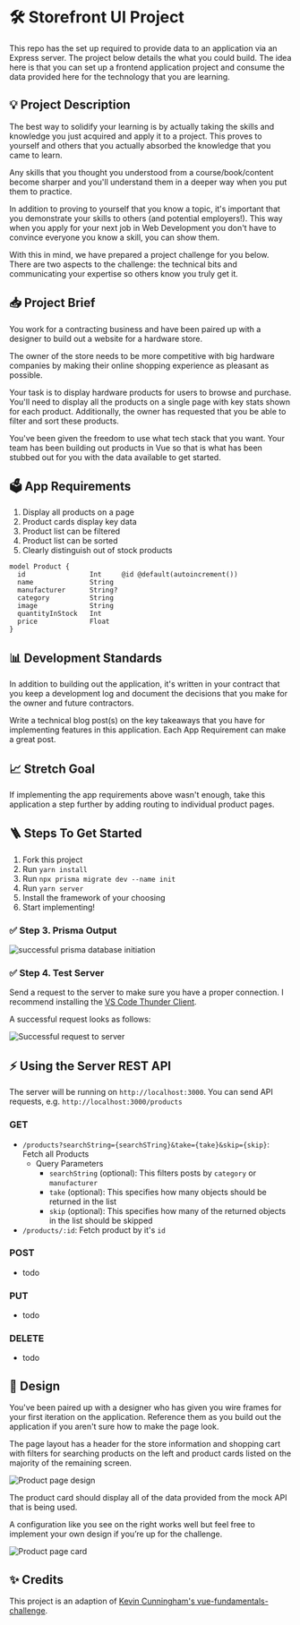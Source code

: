 # 🛠 Storefront UI Project

This repo has the set up required to provide data to an application via an Express server. The project below details the what you could build. The idea here is that you can set up a frontend application project and consume the data provided here for the technology that you are learning.  

## 💡 Project Description

The best way to solidify your learning is by actually taking the skills and knowledge you just acquired and apply it to a project. This proves to yourself and others that you actually absorbed the knowledge that you came to learn.

Any skills that you thought you understood from a course/book/content become sharper and you'll understand them in a deeper way when you put them to practice.

In addition to proving to yourself that you know a topic, it's important that you demonstrate your skills to others (and potential employers!). This way when you apply for your next job in Web Development you don't have to convince everyone you know a skill, you can show them.

With this in mind, we have prepared a project challenge for you below. There are two aspects to the challenge: the technical bits and communicating your expertise so others know you truly get it.

## 📥 Project Brief

You work for a contracting business and have been paired up with a designer to build out a website for a hardware store.

The owner of the store needs to be more competitive with big hardware companies by making their online shopping experience as pleasant as possible.

Your task is to display hardware products for users to browse and purchase. You'll need to display all the products on a single page with key stats shown for each product. Additionally, the owner has requested that you be able to filter and sort these products.

You've been given the freedom to use what tech stack that you want. Your team has been building out products in Vue so that is what has been stubbed out for you with the data available to get started.

## 🗳 App Requirements

1. Display all products on a page
2. Product cards display key data
3. Product list can be filtered
4. Product list can be sorted
5. Clearly distinguish out of stock products

```prisma
model Product {
  id                Int     @id @default(autoincrement())
  name              String
  manufacturer      String?
  category          String
  image             String
  quantityInStock   Int
  price             Float
} 
```

## 📊 Development Standards

In addition to building out the application, it's written in your contract that you keep a development log and document the decisions that you make for the owner and future contractors.

Write a technical blog post(s) on the key takeaways that you have for implementing features in this application. Each App Requirement can make a great post.

## 📈 Stretch Goal

If implementing the app requirements above wasn't enough, take this application a step further by adding routing to individual product pages.

## 🪜 Steps To Get Started

1. Fork this project
2. Run `yarn install`
3. Run `npx prisma migrate dev --name init`
4. Run `yarn server`
5. Install the framework of your choosing
6. Start implementing!

### ✅ Step 3. Prisma Output

![successful prisma database initiation](./assets/migration.sql%20%E2%80%94%20storefront-UI-project%202022-03-10%20at%2011.46.15%20AM.jpg)

### ✅ Step 4. Test Server

Send a request to the server to make sure you have a proper connection. I recommend installing the [VS Code Thunder Client](https://marketplace.visualstudio.com/items?itemName=rangav.vscode-thunder-client).

A successful request looks as follows:

![Successful request to server](./assets/localhost3000products%20%E2%80%94%20storefront-UI-project%202022-03-10%20at%2011.53.17%20AM.jpg)

## ⚡️ Using the Server REST API

The server will be running on `http://localhost:3000`. You can send API requests, e.g. `http://localhost:3000/products`

### GET

- `/products?searchString={searchSTring}&take={take}&skip={skip}`: Fetch all Products
  - Query Parameters
    - `searchString` (optional): This filters posts by `category` or `manufacturer`
    - `take` (optional): This specifies how many objects should be returned in the list
    - `skip` (optional): This specifies how many of the returned objects in the list should be skipped
- `/products/:id`: Fetch product by it's `id`

### POST

- todo

### PUT

- todo

### DELETE

- todo

## 🎨 Design

You've been paired up with a designer who has given you wire frames for your first iteration on the application. Reference them as you build out the application if you aren't sure how to make the page look.

The page layout has a header for the store information and shopping cart with filters for searching products on the left and product cards listed on the majority of the remaining screen.

![Product page design](./assets/challenge-product-page.png)

The product card should display all of the data provided from the mock API that is being used.

A configuration like you see on the right works well but feel free to implement your own design if you’re up for the challenge.

![Product page card](./assets/challenge-product-card.png)

## ✨ Credits

This project is an adaption of [Kevin Cunningham's vue-fundamentals-challenge](https://github.com/doingandlearning/vue-fundamentals-challenge).
